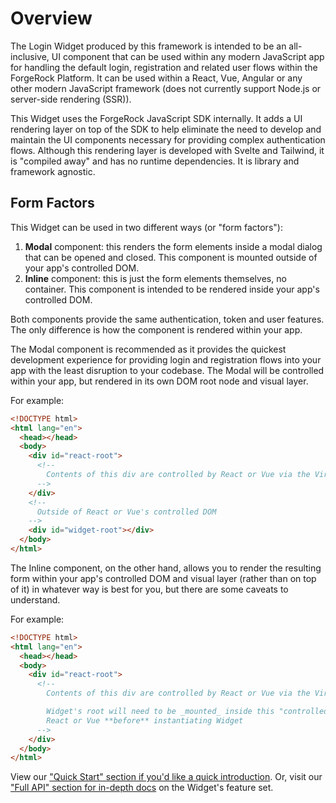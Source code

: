 # Overview

The Login Widget produced by this framework is intended to be an all-inclusive, UI component that can be used within any modern JavaScript app for handling the default login, registration and related user flows within the ForgeRock Platform. It can be used within a React, Vue, Angular or any other modern JavaScript framework (does not currently support Node.js or server-side rendering (SSR)).

This Widget uses the ForgeRock JavaScript SDK internally. It adds a UI rendering layer on top of the SDK to help eliminate the need to develop and maintain the UI components necessary for providing complex authentication flows. Although this rendering layer is developed with Svelte and Tailwind, it is "compiled away" and has no runtime dependencies. It is library and framework agnostic.

## Form Factors

This Widget can be used in two different ways (or "form factors"):

1. **Modal** component: this renders the form elements inside a modal dialog that can be opened and closed. This component is mounted outside of your app's controlled DOM.
2. **Inline** component: this is just the form elements themselves, no container. This component is intended to be rendered inside your app's controlled DOM.

Both components provide the same authentication, token and user features. The only difference is how the component is rendered within your app.

The Modal component is recommended as it provides the quickest development experience for providing login and registration flows into your app with the least disruption to your codebase. The Modal will be controlled within your app, but rendered in its own DOM root node and visual layer.

For example:

```html
<!DOCTYPE html>
<html lang="en">
  <head></head>
  <body>
    <div id="react-root">
      <!--
        Contents of this div are controlled by React or Vue via the Virtual DOM
      -->
    </div>
    <!--
      Outside of React or Vue's controlled DOM
    -->
    <div id="widget-root"></div>
  </body>
</html>
```

The Inline component, on the other hand, allows you to render the resulting form within your app's controlled DOM and visual layer (rather than on top of it) in whatever way is best for you, but there are some caveats to understand.

For example:

```html
<!DOCTYPE html>
<html lang="en">
  <head></head>
  <body>
    <div id="react-root">
      <!--
        Contents of this div are controlled by React or Vue via the Virtual DOM

        Widget's root will need to be _mounted_ inside this "controlled" div by
        React or Vue **before** instantiating Widget
      -->
    </div>
  </body>
</html>
```

View our ["Quick Start" section if you'd like a quick introduction](/docs/widget/quick-start). Or, visit our ["Full API" section for in-depth docs](/docs/widget/full-api) on the Widget's feature set.
